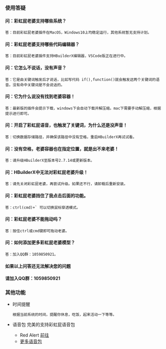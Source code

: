 ### 使用答疑

#### 问：彩虹屁老婆支持哪些系统？
~~~~
答：目前彩虹屁老婆插件在MacOS，Windows10上均稳定运行，其他系统暂无支持计划。
~~~~

#### 问：彩虹屁老婆支持哪些代码编辑器？
~~~~
答：目前彩虹屁老婆插件支持HBuilderX编辑器，VSCode版正在进行中。
~~~~

#### 问：它怎么不说话，没有声音？
~~~~
答：它是由关键词触发后才说话，比如写代码 if(),function()就会触发这两个关键词的语音。没有命中关键词是不会说话的。
~~~~

#### 问：它为什么说没有找到老婆容器！
~~~~
答：最新版的插件会提示下载，windows下会自动下载并解压缩。mac下需要手动解压缩，根据提示进行即可。
~~~~

#### 问：开启了彩虹屁语音，也触发了关键词，为什么还是没声音！
~~~~
答：切换数据存储路径，并确保该路径中没有空格，重启HBuilderX再试试看。
~~~~

#### 问：没有空格，老婆容器也在指定位置，就是出不来老婆！
~~~~
答：请升级HBuilderX至版本号2.7.14或更新版本。
~~~~

#### 问：HBuilderX中无法对彩虹屁老婆升级！
~~~~
答：请先关闭彩虹屁老婆，再尝试升级。如果还不行，请卸载后重新安装。
~~~~

#### 问：彩虹屁老婆挡住了我点击后面的功能。
~~~~
答：ctrl(cmd)+` 可以切换鼠标穿透模式。
~~~~

#### 问：彩虹屁老婆不能拖动吗？
~~~~
答：按住ctrl或cmd键即可拖动老婆。
~~~~

#### 问：如何添加更多彩虹屁老婆模型？
~~~~
答：加入QQ群：1059850921。
~~~~

#### 如果以上问答还无法解决您的问题
#### 请加入QQ群：1059850921

### 其他功能

- 时间提醒

  ~~~~
  根据当前系统的时间，提醒你休息，吃饭，起来活动一下等等。
  ~~~~

- 语音包
	完美的支持彩虹屁语音包
	- Red Alert [前往](https://github.com/trotsky1997/RedAlert-Voice-Pack)
	- [更多语音包](https://github.com/topics/rainbow-fart)